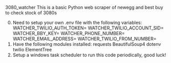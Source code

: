 3080_watcher
This is a basic Python web scraper of newegg and best buy to check stock of 3080s

0. Need to setup your own .env file with the following variables: 
    WATCHER_TWILIO_AUTH_TOKEN=
    WATCHER_TWILIO_ACCOUNT_SID=
    WATCHER_BBY_KEY=
    WATCHER_PHONE_NUMBER=
    WATCHER_EMAIL_ADDRESS=
    WATCHER_TWILIO_FROM_NUMBER=
1. Have the following modules installed: 
    requests
    BeautifulSoup4
    dotenv
    twilio
    ElementTree
2.  Setup a windows task scheduler to run this code periodically, good luck!
